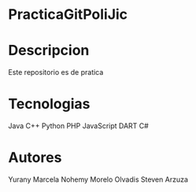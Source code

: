 # PracticaGitPoliJic

# Descripcion

Este repositorio es de pratica

# Tecnologias

Java
C++
Python
PHP
JavaScript
DART
C#

# Autores

Yurany Marcela
Nohemy Morelo
Olvadis
Steven Arzuza